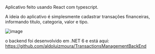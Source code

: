 
Aplicativo feito usando React com typescript. 

A ideia do aplicativo é simplesmente cadastrar transações financeiras, informando titulo, categoria, valor e tipo.

![image](https://user-images.githubusercontent.com/57241640/162589278-cfd10c2a-5445-4318-a603-32bf6c3a3c8a.png)

o backend foi desenvolvido em .NET 6 e está aqui: https://github.com/aldoluizmoura/TransactionsManagementBackEnd
